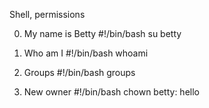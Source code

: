 Shell, permissions

0. My name is Betty
#!/bin/bash
su betty

1. Who am I
#!/bin/bash
whoami

2. Groups
#!/bin/bash
groups

3. New owner
#!/bin/bash
chown betty: hello


